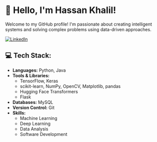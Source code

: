 # 👋 Hello, I'm Hassan Khalil!

Welcome to my GitHub profile! I'm passionate about creating intelligent systems and solving complex problems using data-driven approaches.

[![LinkedIn](https://img.shields.io/badge/LinkedIn-Hassan%20Khalil-blue?style=flat&logo=linkedin)](https://www.linkedin.com/in/hassan-khalil-058a7a289)

## 💻 Tech Stack:

- **Languages:** Python, Java
- **Tools & Libraries:** 
  - TensorFlow, Keras
  - scikit-learn, NumPy, OpenCV, Matplotlib, pandas
  - Hugging Face Transformers
  - Flask
- **Databases:** MySQL
- **Version Control:** Git
- **Skills:** 
  - Machine Learning
  - Deep Learning
  - Data Analysis
  - Software Development
